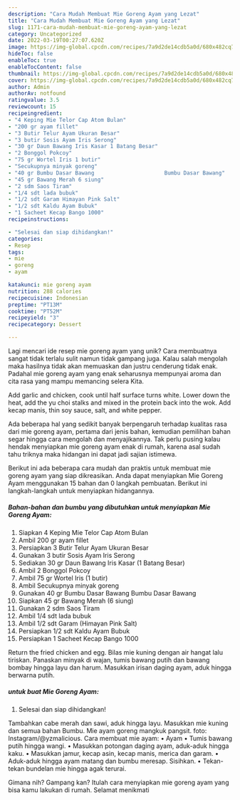 ```yaml
---
description: "Cara Mudah Membuat Mie Goreng Ayam yang Lezat"
title: "Cara Mudah Membuat Mie Goreng Ayam yang Lezat"
slug: 1171-cara-mudah-membuat-mie-goreng-ayam-yang-lezat
category: Uncategorized
date: 2022-03-19T00:27:07.620Z
image: https://img-global.cpcdn.com/recipes/7a9d2de14cdb5a0d/680x482cq70/mie-goreng-ayam-foto-resep-utama.jpg
hideToc: false
enableToc: true
enableTocContent: false
thumbnail: https://img-global.cpcdn.com/recipes/7a9d2de14cdb5a0d/680x482cq70/mie-goreng-ayam-foto-resep-utama.jpg
cover: https://img-global.cpcdn.com/recipes/7a9d2de14cdb5a0d/680x482cq70/mie-goreng-ayam-foto-resep-utama.jpg
author: Admin
authorAv: notfound
ratingvalue: 3.5
reviewcount: 15
recipeingredient:
- "4 Keping Mie Telor Cap Atom Bulan"
- "200 gr ayam fillet"
- "3 Butir Telur Ayam Ukuran Besar"
- "3 butir Sosis Ayam Iris Serong"
- "30 gr Daun Bawang Iris Kasar 1 Batang Besar"
- "2 Bonggol Pokcoy"
- "75 gr Wortel Iris 1 butir"
- "Secukupnya minyak goreng"
- "40 gr Bumbu Dasar Bawang                      Bumbu Dasar Bawang"
- "45 gr Bawang Merah 6 siung"
- "2 sdm Saos Tiram"
- "1/4 sdt lada bubuk"
- "1/2 sdt Garam Himayan Pink Salt"
- "1/2 sdt Kaldu Ayam Bubuk"
- "1 Sacheet Kecap Bango 1000"
recipeinstructions:

- "Selesai dan siap dihidangkan!"
categories:
- Resep
tags:
- mie
- goreng
- ayam

katakunci: mie goreng ayam 
nutrition: 288 calories
recipecuisine: Indonesian
preptime: "PT13M"
cooktime: "PT52M"
recipeyield: "3"
recipecategory: Dessert

---
```





Lagi mencari ide resep mie goreng ayam yang unik? Cara membuatnya sangat tidak terlalu sulit namun tidak gampang juga. Kalau salah mengolah maka hasilnya tidak akan memuaskan dan justru cenderung tidak enak. Padahal mie goreng ayam yang enak seharusnya mempunyai aroma dan cita rasa yang mampu memancing selera Kita.





Add garlic and chicken, cook until half surface turns white. Lower down the heat, add the yu choi stalks and mixed in the protein back into the wok. Add kecap manis, thin soy sauce, salt, and white pepper.

Ada beberapa hal yang sedikit banyak berpengaruh terhadap kualitas rasa dari mie goreng ayam, pertama dari jenis bahan, kemudian pemilihan bahan segar hingga cara mengolah dan menyajikannya. Tak perlu pusing kalau hendak menyiapkan mie goreng ayam enak di rumah, karena asal sudah tahu triknya maka hidangan ini dapat jadi sajian istimewa.






Berikut ini ada beberapa cara mudah dan praktis untuk membuat mie goreng ayam yang siap dikreasikan. Anda dapat menyiapkan Mie Goreng Ayam menggunakan 15 bahan dan 0 langkah pembuatan. Berikut ini langkah-langkah untuk menyiapkan hidangannya.

<!--inarticleads1-->

##### Bahan-bahan dan bumbu yang dibutuhkan untuk menyiapkan Mie Goreng Ayam:

1. Siapkan 4 Keping Mie Telor Cap Atom Bulan
1. Ambil 200 gr ayam fillet
1. Persiapkan 3 Butir Telur Ayam Ukuran Besar
1. Gunakan 3 butir Sosis Ayam Iris Serong
1. Sediakan 30 gr Daun Bawang Iris Kasar (1 Batang Besar)
1. Ambil 2 Bonggol Pokcoy
1. Ambil 75 gr Wortel Iris (1 butir)
1. Ambil Secukupnya minyak goreng
1. Gunakan 40 gr Bumbu Dasar Bawang                      Bumbu Dasar Bawang
1. Siapkan 45 gr Bawang Merah (6 siung)
1. Gunakan 2 sdm Saos Tiram
1. Ambil 1/4 sdt lada bubuk
1. Ambil 1/2 sdt Garam (Himayan Pink Salt)
1. Persiapkan 1/2 sdt Kaldu Ayam Bubuk
1. Persiapkan 1 Sacheet Kecap Bango 1000


Return the fried chicken and egg. Bilas mie kuning dengan air hangat lalu tiriskan. Panaskan minyak di wajan, tumis bawang putih dan bawang bombay hingga layu dan harum. Masukkan irisan daging ayam, aduk hingga berwarna putih. 

<!--inarticleads2-->

#####  untuk buat Mie Goreng Ayam:


1. Selesai dan siap dihidangkan!

Tambahkan cabe merah dan sawi, aduk hingga layu. Masukkan mie kuning dan semua bahan Bumbu. Mie ayam goreng mangkuk pangsit. foto: Instagram/@yzmalicious. Cara membuat mie ayam: • Ayam • Tumis bawang putih hingga wangi. • Masukkan potongan daging ayam, aduk-aduk hingga kaku. • Masukkan jamur, kecap asin, kecap manis, merica dan garam. • Aduk-aduk hingga ayam matang dan bumbu meresap. Sisihkan. • Tekan-tekan bundelan mie hingga agak terurai. 

Gimana nih? Gampang kan? Itulah cara menyiapkan mie goreng ayam yang bisa kamu lakukan di rumah. Selamat menikmati
